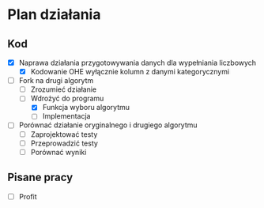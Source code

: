 # Plan działania

## Kod

- [x] Naprawa działania przygotowywania danych dla wypełniania liczbowych
  - [x] Kodowanie OHE wyłącznie kolumn z danymi kategorycznymi
- [ ] Fork na drugi algorytm
  - [ ] Zrozumieć działanie
  - [ ] Wdrożyć do programu
    - [x] Funkcja wyboru algorytmu
    - [ ] Implementacja
- [ ] Porównać działanie oryginalnego i drugiego algorytmu
  - [ ] Zaprojektować testy
  - [ ] Przeprowadzić testy
  - [ ] Porównać wyniki

## Pisane pracy

- [ ] Profit
